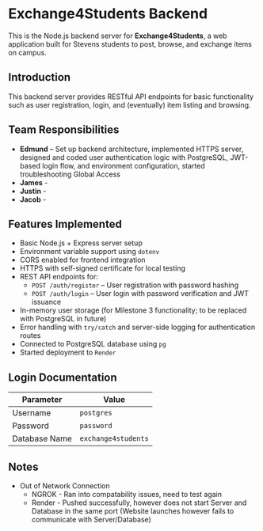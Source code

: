 # Exchange4Students Backend

This is the Node.js backend server for **Exchange4Students**, a web application built for Stevens students to post, browse, and exchange items on campus.

## Introduction

This backend server provides RESTful API endpoints for basic functionality such as user registration, login, and (eventually) item listing and browsing.

## Team Responsibilities

- **Edmund** – Set up backend architecture, implemented HTTPS server, designed and coded user authentication logic with PostgreSQL, JWT-based login flow, and environment configuration, started troubleshooting Global Access
- **James** - 
- **Justin** - 
- **Jacob** - 

## Features Implemented

- Basic Node.js + Express server setup
- Environment variable support using `dotenv`
- CORS enabled for frontend integration
- HTTPS with self-signed certificate for local testing
- REST API endpoints for:
  - `POST /auth/register` – User registration with password hashing
  - `POST /auth/login` – User login with password verification and JWT issuance
- In-memory user storage (for Milestone 3 functionality; to be replaced with PostgreSQL in future)
- Error handling with `try/catch` and server-side logging for authentication routes
- Connected to PostgreSQL database using `pg`
- Started deployment to `Render`

## Login Documentation

| Parameter       | Value              |
|----------------|--------------------|
| Username        | `postgres`         |
| Password        | `password`         |
| Database Name   | `exchange4students`|

## Notes
- Out of Network Connection
  - NGROK - Ran into compatability issues, need to test again
  - Render - Pushed successfully, however does not start Server and Database in the same port (Website launches however fails to communicate with Server/Database)